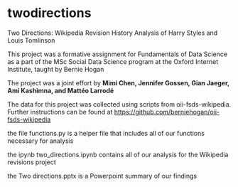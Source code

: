 # twodirections
Two Directions: Wikipedia Revision History Analysis of Harry Styles and Louis Tomlinson

This project was a formative assignment for Fundamentals of Data Science as a part of the MSc Social Data Science program at the Oxford Internet Institute, taught by Bernie Hogan

The project was a joint effort by **Mimi Chen, Jennifer Gossen, Gian Jaeger, Ami Kashimna, and Mattéo Larrodé**

The data for this project was collected using scripts from oii-fsds-wikipedia. Further instructions can be found at https://github.com/berniehogan/oii-fsds-wikipedia

the file functions.py is a helper file that includes all of our functions necessary for analysis

the ipynb two_directions.ipynb contains all of our analysis for the Wikipedia revisions project

the Two directions.pptx is a Powerpoint summary of our findings 

